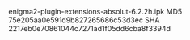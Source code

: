 enigma2-plugin-extensions-absolut-6.2.2h.ipk
MD5 75e205aa0e591d9b827265686c53d3ec
SHA 2217eb0e70861044c7271ad1f05dd6cba8f3394d

